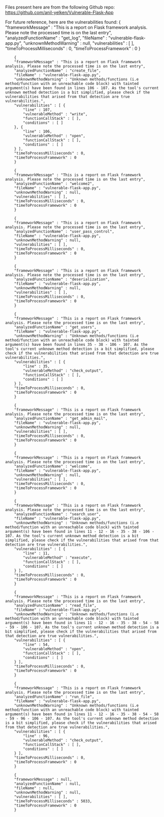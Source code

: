 Files present here are from the following Github repo: https://github.com/anil-yelken/Vulnerable-Flask-App

For future reference, here are the vulnerabilities found:
        {
        "frameworkMessage" : "This is a report on Flask framework analysis. Please note the processed time is on the last entry",
        "analyzedFunctionName" : "get_log",
        "fileName" : "vulnerable-flask-app.py",
        "unknownMethodWarning" : null,
        "vulnerabilities" : [ ],
        "timeToProcessMilliseconds" : 0,
        "timeToProcessFramework" : 0
        }

        {
        "frameworkMessage" : "This is a report on Flask framework analysis. Please note the processed time is on the last entry",
        "analyzedFunctionName" : "create_file",
        "fileName" : "vulnerable-flask-app.py",
        "unknownMethodWarning" : "Unknown methods/functions (i.e method/function with an unreachable code block) with tainted argument(s) have been found in lines 106 - 107. As the tool's current unknown method detection is a bit simplified, please check if the vulnerabilities that arised from that detection are true vulnerabilities.",
        "vulnerabilities" : [ {
            "line" : 107,
            "vulnerableMethod" : "write",
            "functionCallStack" : [ ],
            "conditions" : [ ]
        }, {
            "line" : 106,
            "vulnerableMethod" : "open",
            "functionCallStack" : [ ],
            "conditions" : [ ]
        } ],
        "timeToProcessMilliseconds" : 0,
        "timeToProcessFramework" : 0
        }

        {
        "frameworkMessage" : "This is a report on Flask framework analysis. Please note the processed time is on the last entry",
        "analyzedFunctionName" : "welcome2",
        "fileName" : "vulnerable-flask-app.py",
        "unknownMethodWarning" : null,
        "vulnerabilities" : [ ],
        "timeToProcessMilliseconds" : 0,
        "timeToProcessFramework" : 0
        }

        {
        "frameworkMessage" : "This is a report on Flask framework analysis. Please note the processed time is on the last entry",
        "analyzedFunctionName" : "user_pass_control",
        "fileName" : "vulnerable-flask-app.py",
        "unknownMethodWarning" : null,
        "vulnerabilities" : [ ],
        "timeToProcessMilliseconds" : 0,
        "timeToProcessFramework" : 0
        }

        {
        "frameworkMessage" : "This is a report on Flask framework analysis. Please note the processed time is on the last entry",
        "analyzedFunctionName" : "deserialization",
        "fileName" : "vulnerable-flask-app.py",
        "unknownMethodWarning" : null,
        "vulnerabilities" : [ ],
        "timeToProcessMilliseconds" : 0,
        "timeToProcessFramework" : 0
        }

        {
        "frameworkMessage" : "This is a report on Flask framework analysis. Please note the processed time is on the last entry",
        "analyzedFunctionName" : "get_users",
        "fileName" : "vulnerable-flask-app.py",
        "unknownMethodWarning" : "Unknown methods/functions (i.e method/function with an unreachable code block) with tainted argument(s) have been found in lines 35 - 38 - 106 - 107. As the tool's current unknown method detection is a bit simplified, please check if the vulnerabilities that arised from that detection are true vulnerabilities.",
        "vulnerabilities" : [ {
            "line" : 35,
            "vulnerableMethod" : "check_output",
            "functionCallStack" : [ ],
            "conditions" : [ ]
        } ],
        "timeToProcessMilliseconds" : 0,
        "timeToProcessFramework" : 0
        }

        {
        "frameworkMessage" : "This is a report on Flask framework analysis. Please note the processed time is on the last entry",
        "analyzedFunctionName" : "get_admin_mail",
        "fileName" : "vulnerable-flask-app.py",
        "unknownMethodWarning" : null,
        "vulnerabilities" : [ ],
        "timeToProcessMilliseconds" : 0,
        "timeToProcessFramework" : 0
        }

        {
        "frameworkMessage" : "This is a report on Flask framework analysis. Please note the processed time is on the last entry",
        "analyzedFunctionName" : "welcome",
        "fileName" : "vulnerable-flask-app.py",
        "unknownMethodWarning" : null,
        "vulnerabilities" : [ ],
        "timeToProcessMilliseconds" : 0,
        "timeToProcessFramework" : 0
        }

        {
        "frameworkMessage" : "This is a report on Flask framework analysis. Please note the processed time is on the last entry",
        "analyzedFunctionName" : "search_user",
        "fileName" : "vulnerable-flask-app.py",
        "unknownMethodWarning" : "Unknown methods/functions (i.e method/function with an unreachable code block) with tainted argument(s) have been found in lines 11 - 12 - 16 - 35 - 38 - 106 - 107. As the tool's current unknown method detection is a bit simplified, please check if the vulnerabilities that arised from that detection are true vulnerabilities.",
        "vulnerabilities" : [ {
            "line" : 11,
            "vulnerableMethod" : "execute",
            "functionCallStack" : [ ],
            "conditions" : [ ]
        } ],
        "timeToProcessMilliseconds" : 0,
        "timeToProcessFramework" : 0
        }

        {
        "frameworkMessage" : "This is a report on Flask framework analysis. Please note the processed time is on the last entry",
        "analyzedFunctionName" : "read_file",
        "fileName" : "vulnerable-flask-app.py",
        "unknownMethodWarning" : "Unknown methods/functions (i.e method/function with an unreachable code block) with tainted argument(s) have been found in lines 11 - 12 - 16 - 35 - 38 - 54 - 58 - 59 - 106 - 107. As the tool's current unknown method detection is a bit simplified, please check if the vulnerabilities that arised from that detection are true vulnerabilities.",
        "vulnerabilities" : [ {
            "line" : 54,
            "vulnerableMethod" : "open",
            "functionCallStack" : [ ],
            "conditions" : [ ]
        } ],
        "timeToProcessMilliseconds" : 0,
        "timeToProcessFramework" : 0
        }

        {
        "frameworkMessage" : "This is a report on Flask framework analysis. Please note the processed time is on the last entry",
        "analyzedFunctionName" : "run_file",
        "fileName" : "vulnerable-flask-app.py",
        "unknownMethodWarning" : "Unknown methods/functions (i.e method/function with an unreachable code block) with tainted argument(s) have been found in lines 11 - 12 - 16 - 35 - 38 - 54 - 58 - 59 - 96 - 106 - 107. As the tool's current unknown method detection is a bit simplified, please check if the vulnerabilities that arised from that detection are true vulnerabilities.",
        "vulnerabilities" : [ {
            "line" : 96,
            "vulnerableMethod" : "check_output",
            "functionCallStack" : [ ],
            "conditions" : [ ]
        } ],
        "timeToProcessMilliseconds" : 0,
        "timeToProcessFramework" : 0
        }

        {
        "frameworkMessage" : null,
        "analyzedFunctionName" : null,
        "fileName" : null,
        "unknownMethodWarning" : null,
        "vulnerabilities" : [ ],
        "timeToProcessMilliseconds" : 5033,
        "timeToProcessFramework" : 0
        }

